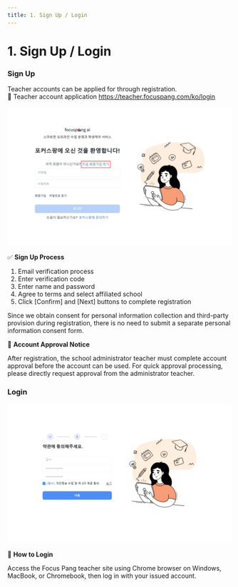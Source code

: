 ```yaml
---
title: 1. Sign Up / Login
---
```


<!-- title: 사이드바에서 표시되는 이름 -->

# 1. Sign Up / Login

### Sign Up

Teacher accounts can be applied for through registration.\
🔗 Teacher account application https://teacher.focuspang.com/ko/login

![](/img/teacher_2-1_01.jpg) <!--🔧 회원가입 이미지의 경우 공통 사항이므로 이미지 따로 빼기-->

✅ **Sign Up Process**

1. Email verification process
2. Enter verification code
3. Enter name and password
4. Agree to terms and select affiliated school
5. Click [Confirm] and [Next] buttons to complete registration

Since we obtain consent for personal information collection and third-party provision during registration, there is no need to submit a separate personal information consent form.

🔑 **Account Approval Notice**

After registration, the school administrator teacher must complete account approval before the account can be used.
For quick approval processing, please directly request approval from the administrator teacher.

### Login

![](/img/teacher_2-1_02.jpg)

🔑 **How to Login**

Access the Focus Pang teacher site using Chrome browser on Windows, MacBook, or Chromebook, then log in with your issued account.
